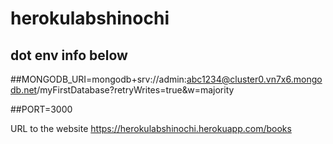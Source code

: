 # herokulabshinochi



## dot env info below


##MONGODB_URI=mongodb+srv://admin:abc1234@cluster0.vn7x6.mongodb.net/myFirstDatabase?retryWrites=true&w=majority

##PORT=3000

URL to the website
https://herokulabshinochi.herokuapp.com/books
